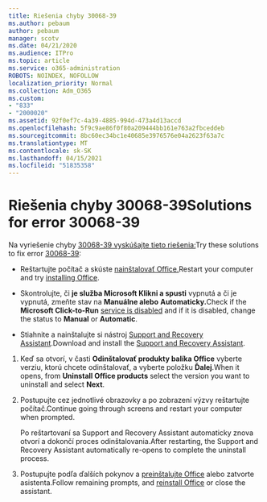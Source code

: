 ```yaml
---
title: Riešenia chyby 30068-39
ms.author: pebaum
author: pebaum
manager: scotv
ms.date: 04/21/2020
ms.audience: ITPro
ms.topic: article
ms.service: o365-administration
ROBOTS: NOINDEX, NOFOLLOW
localization_priority: Normal
ms.collection: Adm_O365
ms.custom:
- "833"
- "2000020"
ms.assetid: 92f0ef7c-4a39-4885-994d-473a4d13accd
ms.openlocfilehash: 5f9c9ae86f0f80a209444bb161e763a2fbceddeb
ms.sourcegitcommit: 8bc60ec34bc1e40685e3976576e04a2623f63a7c
ms.translationtype: MT
ms.contentlocale: sk-SK
ms.lasthandoff: 04/15/2021
ms.locfileid: "51835358"
---
```

# <a name="solutions-for-error-30068-39"></a><span data-ttu-id="6ab34-102">Riešenia chyby 30068-39</span><span class="sxs-lookup"><span data-stu-id="6ab34-102">Solutions for error 30068-39</span></span>

<span data-ttu-id="6ab34-103">Na vyriešenie chyby [30068-39 vyskúšajte tieto riešenia:](https://support.office.com/article/963ca3e4-217a-4c16-9c02-ff946548357b?wt.mc_id=Alchemy_ClientDIA)</span><span class="sxs-lookup"><span data-stu-id="6ab34-103">Try these solutions to fix error [30068-39](https://support.office.com/article/963ca3e4-217a-4c16-9c02-ff946548357b?wt.mc_id=Alchemy_ClientDIA):</span></span>
  
- <span data-ttu-id="6ab34-104">Reštartujte počítač a skúste [nainštalovať Office.](https://portal.office.com/OLS/MySoftware.aspx)</span><span class="sxs-lookup"><span data-stu-id="6ab34-104">Restart your computer and try [installing Office](https://portal.office.com/OLS/MySoftware.aspx).</span></span>

- <span data-ttu-id="6ab34-105">Skontrolujte, či **je služba Microsoft Klikni a spusti** [](https://support.office.com/article/963ca3e4-217a-4c16-9c02-ff946548357b?wt.mc_id=Alchemy_ClientDIA) vypnutá a či je vypnutá, zmeňte stav na **Manuálne alebo** **Automaticky.**</span><span class="sxs-lookup"><span data-stu-id="6ab34-105">Check if the **Microsoft Click-to-Run** [service is disabled](https://support.office.com/article/963ca3e4-217a-4c16-9c02-ff946548357b?wt.mc_id=Alchemy_ClientDIA) and if it is disabled, change the status to **Manual** or **Automatic**.</span></span>

- <span data-ttu-id="6ab34-106">Stiahnite a nainštalujte si nástroj [Support and Recovery Assistant](https://aka.ms/SARA-OfficeUninstall-Alchemy).</span><span class="sxs-lookup"><span data-stu-id="6ab34-106">Download and install the [Support and Recovery Assistant](https://aka.ms/SARA-OfficeUninstall-Alchemy).</span></span>

1. <span data-ttu-id="6ab34-107">Keď sa otvorí, v časti **Odinštalovať produkty balíka Office** vyberte verziu, ktorú chcete odinštalovať, a vyberte položku **Ďalej**.</span><span class="sxs-lookup"><span data-stu-id="6ab34-107">When it opens, from **Uninstall Office products** select the version you want to uninstall and select **Next**.</span></span>

2. <span data-ttu-id="6ab34-108">Postupujte cez jednotlivé obrazovky a po zobrazení výzvy reštartujte počítač.</span><span class="sxs-lookup"><span data-stu-id="6ab34-108">Continue going through screens and restart your computer when prompted.</span></span>

    <span data-ttu-id="6ab34-109">Po reštartovaní sa Support and Recovery Assistant automaticky znova otvorí a dokončí proces odinštalovania.</span><span class="sxs-lookup"><span data-stu-id="6ab34-109">After restarting, the Support and Recovery Assistant automatically re-opens to complete the uninstall process.</span></span>

3. <span data-ttu-id="6ab34-110">Postupujte podľa ďalších pokynov a [preinštalujte Office](https://portal.office.com/OLS/MySoftware.aspx) alebo zatvorte asistenta.</span><span class="sxs-lookup"><span data-stu-id="6ab34-110">Follow remaining prompts, and [reinstall Office](https://portal.office.com/OLS/MySoftware.aspx) or close the assistant.</span></span>
